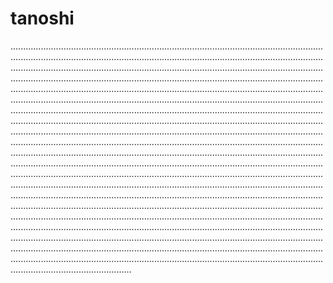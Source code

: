 # tanoshi

............................................................................................................................................................................................................................................................................................................................................................................................................................................................................................................................................................................................................................................................................................................................................................................................................................................................................................................................................................................................................................................................................................................................................................................................................................................................................................................................................................................................................................................................................................................................................................................................................................................................................................................................................................................................................................................................................................................................................................................................................................................................................................................................................................................................................................................................................................................................................................................................................................................................................................................................................................................................................................................................................................................................................................